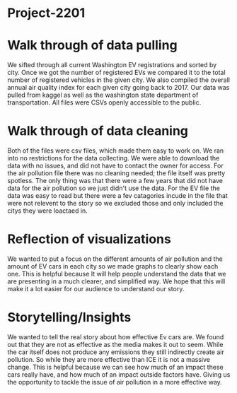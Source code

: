 # Project-2201

# Walk through of data pulling 
We sifted through all current Washington EV registrations and sorted by city.
Once we got the number of registered EVs we compared it to the total number of registered vehicles in the given city.
We also compiled the overall annual air quality index for each given city going back to 2017.
Our data was pulled from kaggel as well as the washington state department of transportation. All files were CSVs openly accessible to the public.

# Walk through of data cleaning
Both of the files were csv files, which made them easy to work on.
We ran into no restrictions for the data collecting.
We were able to download the data with no issues, and did not have to contact the owner for access.
For the air pollution file there was no cleaning needed; the file itself was pretty spotless. The only thing was that there were a few years that did not have data for the air pollution so we just didn't use the data. 
For the EV file the data was easy to read but there were a fev catagories incude in the file that were not relevent to the story so we excluded those and only included the citys they were loactaed in.

# Reflection of visualizations
We wanted to put a focus on the different amounts of air pollution and the amount of EV cars in each city so we made graphs to clearly show each one. This is helpful because It will help people understand the data that we are presenting in a much clearer, and simplified way. We hope that this will make it a lot easier for our audience to understand our story. 

# Storytelling/Insights 
We wanted to tell the real story about how effective Ev cars are. We found out that they are not as effective as the media makes it out to seem. While the car itself does not produce any emissions they still indirectly create air pollution. So while they are more effective than ICE it is not a massive change. This is helpful because we can see how much of an impact these cars really have, and how much of an impact outside factors have. Giving us the opportunity to tackle the issue of air pollution in a more effective way. 



